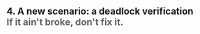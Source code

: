 <h2>4. A new scenario: a deadlock verification <br/> <span style="color:rgb(99,99,99)">If it ain't broke, don't fix it.</span></h2>